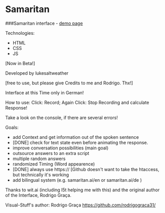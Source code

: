 Samaritan
=========
###Samaritan interface - [demo page](https://lukesaltweather.github.io/)

Technologies:
* HTML
* CSS
* JS

[Now in Beta!]

Developed by lukesaltweather

[free to use, but please give Credits to me and Rodrigo. Thx!]

Interface at this Time only in German!

How to use:
Click: Record;
Again Click: Stop Recording and calculate Response!

Take a look on the console, if there are several errors!

Goals:
* add Context and get information out of the spoken sentence 
* [DONE] check for text state even before animating the response.
* improve conversation possibilities (main goal)
* outsource answers to an extra script
* multiple random answers
* randomized Timing (Word appearence)
* [DONE] always use https:// [Github doesn't want to take the htaccess, but technically it's working
* add bilingual system (e.g. samaritan.ai/en or samaritan.ai/de )

Thanks to wit.ai (including l5t helping me  with this) and the original author of the Interface, Rodrigo Graça.

Visual-Stuff's author:
Rodrigo Graça
https://github.com/rodrigograca31/
